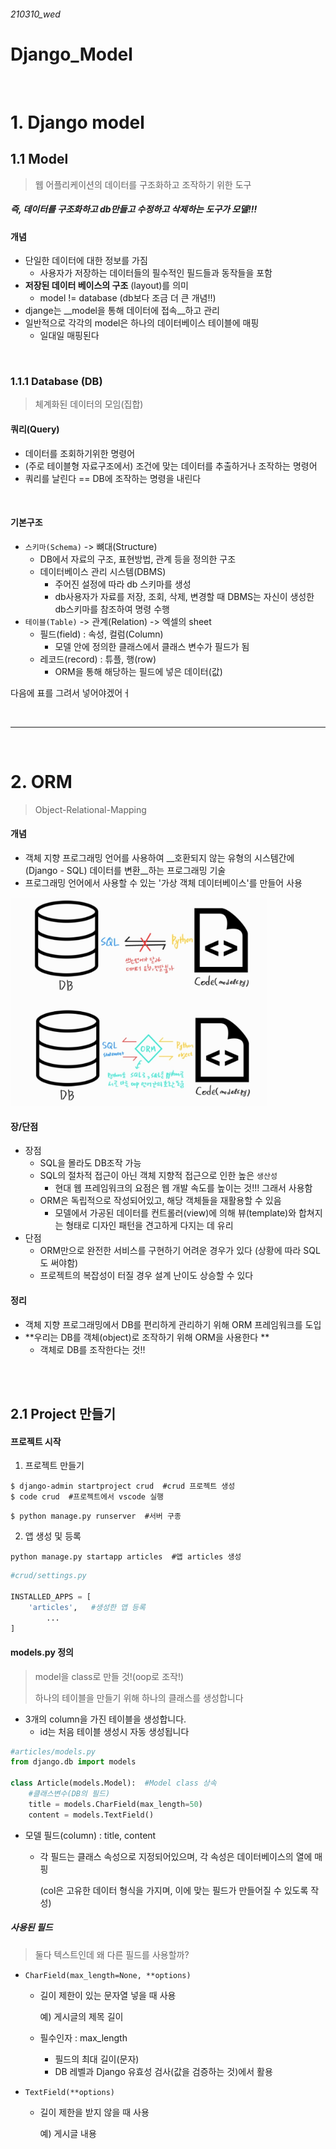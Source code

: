 ###### 210310_wed

# Django_Model

<br>

# 1. Django model

## 1.1 Model

> 웹 어플리케이션의 데이터를 구조화하고 조작하기 위한 도구

##### 즉, 데이터를 구조화하고 db만들고 수정하고 삭제하는 도구가 모델!!!

#### 개념

- 단일한 데이터에 대한 정보를 가짐
  - 사용자가 저장하는 데이터들의 필수적인 필드들과 동작들을 포함
- __저장된 데이터 베이스의 구조__ (layout)를 의미
  - model != database (db보다 조금 더 큰 개념!!)
- djange는 __model을 통해 데이터에 접속__하고 관리
- 일반적으로 각각의 model은 하나의 데이터베이스 테이블에 매핑
  - 일대일 매핑된다

<br>

### 1.1.1 Database (DB)

> 체계화된 데이터의 모임(집합)

#### 쿼리(Query)

- 데이터를 조회하기위한 명령어
- (주로 테이블형 자료구조에서) 조건에 맞는 데이터를 추출하거나 조작하는 명령어
- 쿼리를 날린다 == DB에 조작하는 명령을 내린다

<br>

#### 기본구조

- `스키마(Schema)` -> 뼈대(Structure)
  - DB에서 자료의 구조, 표현방법, 관계 등을 정의한 구조
  - 데이터베이스 관리 시스템(DBMS)
    - 주어진 설정에 따라 db 스키마를 생성
    - db사용자가 자료를 저장, 조회, 삭제, 변경할 때 DBMS는 자신이 생성한 db스키마를 참조하여 명령 수행
- `테이블(Table)` -> 관계(Relation) -> 엑셀의 sheet
  - 필드(field) : 속성, 컬럼(Column)
    - 모델 안에 정의한 클래스에서 클래스 변수가 필드가 됨
  - 레코드(record) : 튜플, 행(row)
    - ORM을 통해 해당하는 필드에 넣은 데이터(값)

다음에 표를 그려서 넣어야겠어ㅓ

<br>

<hr>

<br>

# 2. ORM

> Object-Relational-Mapping

#### 개념

- 객체 지향 프로그래밍 언어를 사용하여 __호환되지 않는 유형의 시스템간에(Django - SQL) 데이터를 변환__하는 프로그래밍 기술
- 프로그래밍 언어에서 사용할 수 있는 '가상 객체 데이터베이스'를 만들어 사용

<img src="210310_1_Model.assets/image-20210317001852380.png" alt="image-20210317001852380" style="zoom:40%;" />

#### 장/단점

- 장점
  - SQL을 몰라도 DB조작 가능
  - SQL의 절차적 접근이 아닌 객체 지향적 접근으로 인한 높은 `생산성`
    - 현대 웹 프레임워크의 요점은 웹 개발 속도를 높이는 것!!! 그래서 사용함
  - ORM은 독립적으로 작성되어있고, 해당 객체들을 재활용할 수 있음
    - 모델에서 가공된 데이터를 컨트롤러(view)에 의해 뷰(template)와 합쳐지는 형태로 디자인 패턴을 견고하게 다지는 데 유리
- 단점
  - ORM만으로 완전한 서비스를 구현하기 어려운 경우가 있다 (상황에 따라 SQL도 써야함)
  - 프로젝트의 복잡성이 터질 경우 설계 난이도 상승할 수 있다

#### 정리

- 객체 지향 프로그래밍에서 DB를 편리하게 관리하기 위해 ORM 프레임워크를 도입
- **우리는 DB를 객체(object)로 조작하기 위해 ORM을 사용한다 **
  - 객체로 DB를 조작한다는 것!!

<br>

<br>

## 2.1 Project 만들기

#### 프로젝트 시작

1. 프로젝트 만들기

```shell
$ django-admin startproject crud  #crud 프로젝트 생성
$ code crud  #프로젝트에서 vscode 실행
```

```shell
$ python manage.py runserver  #서버 구종
```

2. 앱 생성 및 등록

```shell
python manage.py startapp articles  #앱 articles 생성
```

```python
#crud/settings.py

INSTALLED_APPS = [
    'articles',	  #생성한 앱 등록
		...
]
```

#### models.py 정의

> model을 class로 만들 것!(oop로 조작!)
>
> 하나의 테이블을 만들기 위해 하나의 클래스를 생성합니다

- 3개의 column을 가진 테이블을 생성합니다. 
  - id는 처음 테이블 생성시 자동 생성됩니다

```python
#articles/models.py
from django.db import models

class Article(models.Model):  #Model class 상속
    #클래스변수(DB의 필드)
    title = models.CharField(max_length=50)  
    content = models.TextField()
```

- 모델 필드(column) : title, content

  - 각 필드는 클래스 속성으로 지정되어있으며, 각 속성은 데이터베이스의 열에 매핑

    (col은 고유한 데이터 형식을 가지며, 이에 맞는 필드가 만들어질 수 있도록 작성)

##### 사용된 필드

> 둘다 텍스트인데 왜 다른 필드를 사용할까?

- `CharField(max_length=None, **options)`

  - 길이 제한이 있는 문자열 넣을 때 사용

    예) 게시글의 제목 길이

  - 필수인자 : max_length

    - 필드의 최대 길이(문자)
    - DB 레벨과 Django 유효성 검사(값을 검증하는 것)에서 활용

- `TextField(**options)`
  - 길이 제한을 받지 않을 때 사용

    예) 게시글 내용